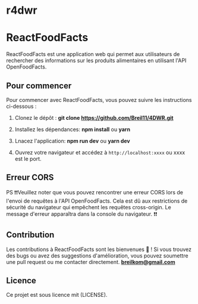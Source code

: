 # r4dwr
# ReactFoodFacts

ReactFoodFacts est une application web qui permet aux utilisateurs de rechercher des informations sur les produits alimentaires en utilisant l'API OpenFoodFacts.

## Pour commencer

Pour commencer avec ReactFoodFacts, vous pouvez suivre les instructions ci-dessous :

1. Clonez le dépôt :
   **git clone https://github.com/Breil11/4DWR.git**
2. Installez les dépendances:
   **npm install** ou **yarn**
3. Lnacez l'application:
   **npm run dev** ou **yarn dev**

4. Ouvrez votre navigateur et accédez à `http://localhost:xxxx` ou xxxx est le port.

## Erreur CORS
 PS
❗❗Veuillez noter que vous pouvez rencontrer une erreur CORS lors de l'envoi de requêtes à l'API OpenFoodFacts. Cela est dû aux restrictions de sécurité du navigateur qui empêchent les requêtes cross-origin. Le message d'erreur apparaîtra dans la console du navigateur. ❗❗



## Contribution

Les contributions à ReactFoodFacts sont les bienvenues 🙂 ! Si vous trouvez des bugs ou avez des suggestions d'amélioration, vous pouvez soumettre une pull request ou me contacter directement.
**breilkom@gmail.com**


## Licence

Ce projet est sous licence mit
(LICENSE).

